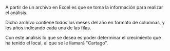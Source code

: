 A partir de un archivo en Excel es que se toma la información para realizar el análisis.

Dicho archivo contiene todos los meses del año en formato de columnas, y los años indicando cada una de las filas.

Con este análisis lo que se desea es poder determinar el crecimiento que ha tenido el local, al que se le llamará "Cartago".
